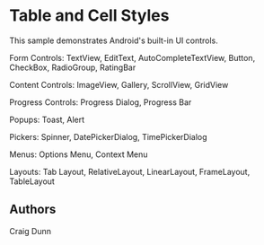 Table and Cell Styles
=====================

This sample demonstrates Android's built-in UI controls.

Form Controls: TextView, EditText, AutoCompleteTextView, Button, CheckBox, RadioGroup, RatingBar

Content Controls: ImageView, Gallery, ScrollView, GridView

Progress Controls: Progress Dialog, Progress Bar

Popups: Toast, Alert

Pickers: Spinner, DatePickerDialog, TimePickerDialog

Menus: Options Menu, Context Menu

Layouts: Tab Layout, RelativeLayout, LinearLayout, FrameLayout, TableLayout


Authors
-------

Craig Dunn
